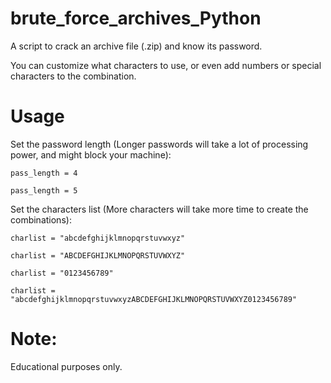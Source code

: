 # brute_force_archives_Python
A script to crack an archive file (.zip) and know its password.

You can customize what characters to use, or even add numbers or special characters to the combination.

# Usage
Set the password length (Longer passwords will take a lot of processing power, and might block your machine):

```pass_length = 4```

```pass_length = 5```

Set the characters list (More characters will take more time to create the combinations):

```charlist = "abcdefghijklmnopqrstuvwxyz"```

```charlist = "ABCDEFGHIJKLMNOPQRSTUVWXYZ"```

```charlist = "0123456789"```

```charlist = "abcdefghijklmnopqrstuvwxyzABCDEFGHIJKLMNOPQRSTUVWXYZ0123456789"```

# Note:
Educational purposes only.
